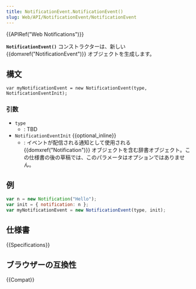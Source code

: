```yaml
---
title: NotificationEvent.NotificationEvent()
slug: Web/API/NotificationEvent/NotificationEvent
---
```


{{APIRef("Web Notifications")}}

**`NotificationEvent()`** コンストラクターは、新しい {{domxref("NotificationEvent")}} オブジェクトを生成します。

## 構文

```
var myNotificationEvent = new NotificationEvent(type, NotificationEventInit);
```

### 引数

- `type`
  - : TBD
- `NotificationEventInit` {{optional_inline}}
  - : イベントが配信される通知として使用される {{domxref("Notification")}} オブジェクトを含む辞書オブジェクト。この仕様書の後の草稿では、このパラメータはオプションではありません。

## 例

```js
var n = new Notification("Hello");
var init = { notification: n };
var myNotificationEvent = new NotificationEvent(type, init);
```

## 仕様書

{{Specifications}}

## ブラウザーの互換性

{{Compat}}
